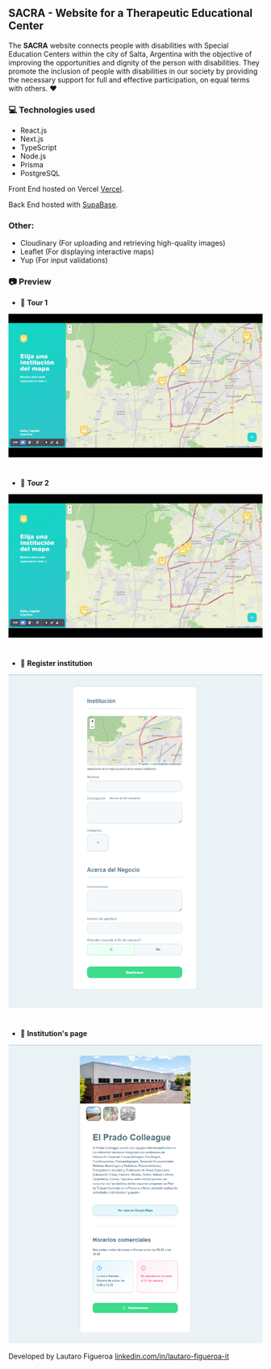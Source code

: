 ## SACRA - Website for a Therapeutic Educational Center

The **SACRA** website connects people with disabilities with Special Education Centers within the city of Salta, Argentina with the objective of improving the opportunities and dignity of the person with disabilities.
They promote the inclusion of people with disabilities in our society by providing the necessary support for full and effective participation, on equal terms with others. :heart:

### :computer: Technologies used
- React.js
- Next.js 
- TypeScript
- Node.js
- Prisma
- PostgreSQL

Front End hosted on Vercel [Vercel](https://vercel.com/).

Back End hosted with [SupaBase](https://supabase.com/).

### Other:
- Cloudinary (For uploading and retrieving high-quality images)
- Leaflet (For displaying interactive maps)
- Yup (For input validations)


### :camera: **Preview**

- :movie_camera: **Tour 1**
<p align="center"><img src="public/static/images/sacra-create.gif"></p>

#

- :movie_camera: **Tour 2**
<p align="center"><img src="public/static/images/sacra-single.gif"></p>

#

- :round_pushpin: **Register institution**
<p align="center"><img src="public/static/images/register-institution.png"></p>

#

- :round_pushpin: **Institution's page**
<p align="center"><img src="public/static/images/institution.png"></p>


Developed by Lautaro Figueroa [linkedin.com/in/lautaro-figueroa-it](https://www.linkedin.com/in/lautaro-figueroa-it/)

